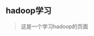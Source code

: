 <!--
 * @Author: zpc 2827985512@qq.com
 * @Date: 2023-06-04 22:41:27
 * @LastEditors: zpc 2827985512@qq.com
 * @LastEditTime: 2023-06-24 12:20:33
 * @FilePath: \repository\hadoop\READEME.md
 * @Description: 这是默认设置,请设置`customMade`, 打开koroFileHeader查看配置 进行设置: https://github.com/OBKoro1/koro1FileHeader/wiki/%E9%85%8D%E7%BD%AE
-->
## hadoop学习
> 这是一个学习hadoop的页面